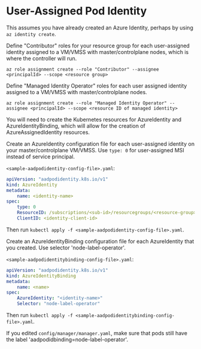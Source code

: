 # User-Assigned Pod Identity

This assumes you have already created an Azure Identity, perhaps by using `az identity create`.

Define "Contributor" roles for your resource group for each user-assigned identity assigned to a VM/VMSS with master/controlplane nodes, which is where
the controller will run.

`az role assignment create --role "Contributor" --assignee <principalId> --scope <resource group>` 

Define "Managed Identity Operator" roles for each user assigned identity assigned to a VM/VMSS with master/controlplane nodes.

`az role assignment create --role "Managed Identity Operator" --assignee <principalId> --scope <resource ID of managed identity>`


You will need to create the Kubernetes resources for AzureIdentity and AzureIdentityBinding, which will allow for the creation of AzureAssignedIdentity resources.

Create an AzureIdentity configuration file for each user-assigned identity on your master/controlplane VM/VMSS. Use `type: 0` for user-assigned MSI instead of service principal.

`<sample-aadpodidentity-config-file>.yaml`:

```yaml
apiVersion: "aadpodidentity.k8s.io/v1"
kind: AzureIdentity
metadata:
    name: <identity-name> 
spec:
    type: 0
    ResourceID: /subscriptions/<sub-id>/resourcegroups/<resource-group>/providers/Microsoft.ManagedIdentity/userAssignedIdentities/<identity-name>
    ClientID: <identity-client-id> 
```

Then run `kubectl apply -f <sample-aadpodidentity-config-file>.yaml`.

Create an AzureIdentityBinding configuration file for each AzureIdentity that you created. Use selector 'node-label-operator'.

`<sample-aadpodidentitybinding-config-file>.yaml`:

```yaml
apiVersion: "aadpodidentity.k8s.io/v1"
kind: AzureIdentityBinding
metadata:
    name: <name> 
spec:
    AzureIdentity: "<identity-name>"
    Selector: "node-label-operator"
```

Then run `kubectl apply -f <sample-aadpodidentitybinding-config-file>.yaml`.


If you edited `config/manager/manager.yaml`, make sure that pods still have the label 'aadpodidbinding=node-label-operator'.

